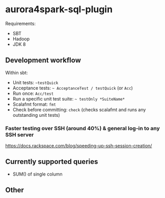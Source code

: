 # aurora4spark-sql-plugin

Requirements:
- SBT
- Hadoop
- JDK 8

## Development workflow

Within sbt:

- Unit tests: `~testQuick`
- Acceptance tests: `~ AcceptanceTest / testQuick` (or `Acc`)
- Run once: `Acc/test`
- Run a specific unit test suite: `~ testOnly *SuiteName*`
- Scalafmt format: `fmt`
- Check before committing: `check` (checks scalafmt and runs any outstanding unit tests)

### Faster testing over SSH (around 40%) & general log-in to any SSH server

https://docs.rackspace.com/blog/speeding-up-ssh-session-creation/

## Currently supported queries
* SUM() of single column

## Other 
